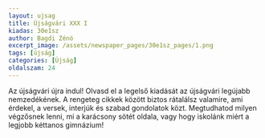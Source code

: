 ```yaml
---
layout: ujsag
title: Újságvári XXX I
kiadas: 30e1sz
author: Bagdi Zénó
excerpt_image: /assets/newspaper_pages/30e1sz_pages/1.png
tags: [újság]
categories: [Újság]
oldalszam: 24
---
```

Az újságvári újra indul! Olvasd el a legelső kiadását az újságvári legújabb nemzedékének. A rengeteg cikkek között biztos rátalálsz valamire, ami érdekel, a versek, interjúk és szabad gondolatok közt. Megtudhatod milyen végzősnek lenni, mi a karácsony sötét oldala, vagy hogy iskolánk miért a legjobb kéttanos gimnázium!